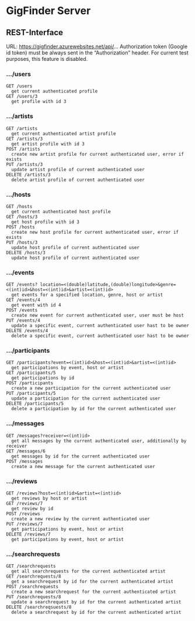 # GigFinder Server

## REST-Interface

URL: https://gigfinder.azurewebsites.net/api/...
Authorization token (Google id token) must be always sent in the “Authorization” header.
For current test purposes, this feature is disabled.

### .../users 
	GET /users
	  get current authenticated profile
	GET /users/3
	  get profile with id 3

### .../artists 
	GET /artists
	  get current authenticated artist profile
	GET /artists/3
	  get artist profile with id 3
	POST /artists
	  create new artist profile for current authenticated user, error if exists
	PUT /artists/3
	  update artist profile of current authenticated user 
	DELETE /artists/3
	  delete artist profile of current authenticated user 
	  
### .../hosts 
	GET /hosts
	  get current authenticated host profile
	GET /hosts/3
	  get host profile with id 3
	POST /hosts
	  create new host profile for current authenticated user, error if exists
	PUT /hosts/3
	  update host profile of current authenticated user 
	DELETE /hosts/3
	  update host profile of current authenticated user 

### .../events
	GET /events? location=<(double)latitude,(double)longitude>&genre=<(int)id>&host=<(int)id>&artist=<(int)id>
	  get events for a specified location, genre, host or artist
	GET /events/4
	  get event with id 4
	POST /events
	  create new event for current authenticated user, user must be host
	PUT /events/4
	  update a specific event, current authenticated user hast to be owner
	DELETE /events/4
	  delete a specific event, current authenticated user hast to be owner

### .../participants
	GET /participants?event=<(int)id>&host=<(int)id>&artist=<(int)id>
	  get participations by event, host or artist
	GET /participants/5
	  get participations by id
	POST /participants
	  create a new participation for the current authenticated user
	PUT /participants/5
	  update a participation for the current authenticated user
	DELETE /participants/5
	  delete a participation by id for the current authenticated user

### .../messages 
	GET /messages?receiver=<(int)id>
	  get all messages by the current authenticated user, additionally by receiver
	GET /messages/6
	  get messages by id for the current authenticated user
	POST /messages 
	  create a new message for the current authenticated user

### .../reviews
	GET /reviews?host=<(int)id>&artist=<(int)id>
	  get reviews by host or artist
	GET /reviews/7
	  get review by id
	POST /reviews
	  create a new review by the current authenticated user
	PUT /reviews/7
	  get participations by event, host or artist
	DELETE /reviews/7
	  get participations by event, host or artist

### .../searchrequests
	GET /searchrequests
	  get all searchrequests for the current authenticated artist
	GET /searchrequests/8
	  get a searchrequest by id for the current authenticated artist
	POST /searchrequests
	  create a new searchrequest for the current authenticated artist
	PUT /searchrequests/8
	  update a searchrequest by id for the current authenticated artist
	DELETE /searchreqsuests/8
	  delete a searchrequest by id for the current authenticated artist

